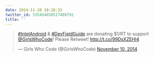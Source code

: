 ```yaml
---
date: 2014-11-20 10:28:33
twitter_id: 535454658517409792
title: ''
---
```


<blockquote class="twitter-tweet"><p lang="en" dir="ltr"><a href="https://twitter.com/hashtag/IntelAndroid?src=hash&amp;ref_src=twsrc%5Etfw">#IntelAndroid</a> &amp; <a href="https://twitter.com/hashtag/DevFieldGuide?src=hash&amp;ref_src=twsrc%5Etfw">#DevFieldGuide</a> are donating $1/RT to support <a href="https://twitter.com/GirlsWhoCode?ref_src=twsrc%5Etfw">@GirlsWhoCode</a>! Please Retweet! <a href="http://t.co/99DsXZEHl4">http://t.co/99DsXZEHl4</a></p>&mdash; Girls Who Code (@GirlsWhoCode) <a href="https://twitter.com/GirlsWhoCode/status/531883286055124992?ref_src=twsrc%5Etfw">November 10, 2014</a></blockquote>
<script async src="https://platform.twitter.com/widgets.js" charset="utf-8"></script>
